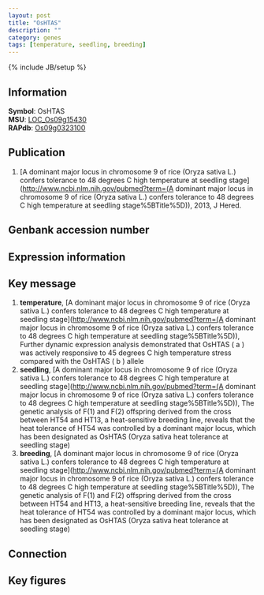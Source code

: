 ```yaml
---
layout: post
title: "OsHTAS"
description: ""
category: genes
tags: [temperature, seedling, breeding]
---
```

{% include JB/setup %}

## Information
__Symbol__: OsHTAS  
__MSU__: [LOC_Os09g15430](http://rice.plantbiology.msu.edu/cgi-bin/ORF_infopage.cgi?orf=LOC_Os09g15430)  
__RAPdb__: [Os09g0323100](http://rapdb.dna.affrc.go.jp/viewer/gbrowse_details/irgsp1?name=Os09g0323100)  

## Publication
1. [A dominant major locus in chromosome 9 of rice (Oryza sativa L.) confers tolerance to 48 degrees C high temperature at seedling stage](http://www.ncbi.nlm.nih.gov/pubmed?term=(A dominant major locus in chromosome 9 of rice (Oryza sativa L.) confers tolerance to 48 degrees C high temperature at seedling stage%5BTitle%5D)), 2013, J Hered.

## Genbank accession number

## Expression information

## Key message
1. __temperature__, [A dominant major locus in chromosome 9 of rice (Oryza sativa L.) confers tolerance to 48 degrees C high temperature at seedling stage](http://www.ncbi.nlm.nih.gov/pubmed?term=(A dominant major locus in chromosome 9 of rice (Oryza sativa L.) confers tolerance to 48 degrees C high temperature at seedling stage%5BTitle%5D)),  Further dynamic expression analysis demonstrated that OsHTAS ( a ) was actively responsive to 45 degrees C high temperature stress compared with the OsHTAS ( b ) allele
2. __seedling__, [A dominant major locus in chromosome 9 of rice (Oryza sativa L.) confers tolerance to 48 degrees C high temperature at seedling stage](http://www.ncbi.nlm.nih.gov/pubmed?term=(A dominant major locus in chromosome 9 of rice (Oryza sativa L.) confers tolerance to 48 degrees C high temperature at seedling stage%5BTitle%5D)),  The genetic analysis of F(1) and F(2) offspring derived from the cross between HT54 and HT13, a heat-sensitive breeding line, reveals that the heat tolerance of HT54 was controlled by a dominant major locus, which has been designated as OsHTAS (Oryza sativa heat tolerance at seedling stage)
3. __breeding__, [A dominant major locus in chromosome 9 of rice (Oryza sativa L.) confers tolerance to 48 degrees C high temperature at seedling stage](http://www.ncbi.nlm.nih.gov/pubmed?term=(A dominant major locus in chromosome 9 of rice (Oryza sativa L.) confers tolerance to 48 degrees C high temperature at seedling stage%5BTitle%5D)),  The genetic analysis of F(1) and F(2) offspring derived from the cross between HT54 and HT13, a heat-sensitive breeding line, reveals that the heat tolerance of HT54 was controlled by a dominant major locus, which has been designated as OsHTAS (Oryza sativa heat tolerance at seedling stage)

## Connection

## Key figures


